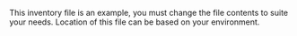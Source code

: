 This inventory file is an example, you must change the file contents to suite your needs.
Location of this file can be based on your environment.
